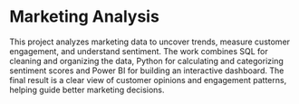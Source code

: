 # Marketing Analysis
This project analyzes marketing data to uncover trends, measure customer engagement, and understand sentiment.
The work combines SQL for cleaning and organizing the data, Python for calculating and categorizing sentiment scores 
and Power BI for building an interactive dashboard. The final result is a clear view of customer opinions and engagement patterns, helping guide better marketing decisions.


